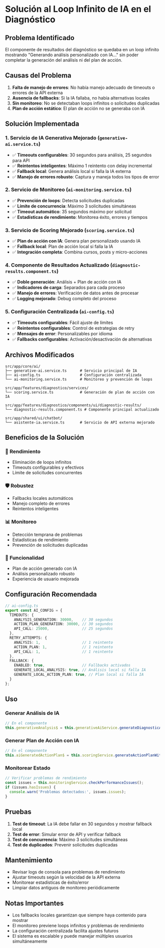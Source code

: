 # Solución al Loop Infinito de IA en el Diagnóstico

## Problema Identificado

El componente de resultados del diagnóstico se quedaba en un loop infinito mostrando "Generando análisis personalizado con IA..." sin poder completar la generación del análisis ni del plan de acción.

## Causas del Problema

1. **Falta de manejo de errores**: No había manejo adecuado de timeouts o errores de la API externa
2. **Ausencia de fallbacks**: Si la IA fallaba, no había alternativas locales
3. **Sin monitoreo**: No se detectaban loops infinitos o solicitudes duplicadas
4. **Plan de acción estático**: El plan de acción no se generaba con IA

## Solución Implementada

### 1. Servicio de IA Generativa Mejorado (`generative-ai.service.ts`)

- ✅ **Timeouts configurables**: 30 segundos para análisis, 25 segundos para API
- ✅ **Reintentos inteligentes**: Máximo 1 reintento con delay incremental
- ✅ **Fallback local**: Genera análisis local si falla la IA externa
- ✅ **Manejo de errores robusto**: Captura y maneja todos los tipos de error

### 2. Servicio de Monitoreo (`ai-monitoring.service.ts`)

- ✅ **Prevención de loops**: Detecta solicitudes duplicadas
- ✅ **Límite de concurrencia**: Máximo 3 solicitudes simultáneas
- ✅ **Timeout automático**: 35 segundos máximo por solicitud
- ✅ **Estadísticas de rendimiento**: Monitorea éxito, errores y tiempos

### 3. Servicio de Scoring Mejorado (`scoring.service.ts`)

- ✅ **Plan de acción con IA**: Genera plan personalizado usando IA
- ✅ **Fallback local**: Plan de acción local si falla la IA
- ✅ **Integración completa**: Combina cursos, posts y micro-acciones

### 4. Componente de Resultados Actualizado (`diagnostic-results.component.ts`)

- ✅ **Doble generación**: Análisis + Plan de acción con IA
- ✅ **Indicadores de carga**: Separados para cada proceso
- ✅ **Manejo de errores**: Verificación de datos antes de procesar
- ✅ **Logging mejorado**: Debug completo del proceso

### 5. Configuración Centralizada (`ai-config.ts`)

- ✅ **Timeouts configurables**: Fácil ajuste de límites
- ✅ **Reintentos configurables**: Control de estrategias de retry
- ✅ **Mensajes de error**: Personalizables por idioma
- ✅ **Fallbacks configurables**: Activación/desactivación de alternativas

## Archivos Modificados

```
src/app/core/ai/
├── generative-ai.service.ts      # Servicio principal de IA
├── ai-config.ts                  # Configuración centralizada
└── ai-monitoring.service.ts      # Monitoreo y prevención de loops

src/app/features/diagnostico/services/
└── scoring.service.ts            # Generación de plan de acción con IA

src/app/features/diagnostico/components/ui/diagnostic-results/
└── diagnostic-results.component.ts # Componente principal actualizado

src/app/shared/ui/chatbot/
└── asistente-ia.service.ts       # Servicio de API externa mejorado
```

## Beneficios de la Solución

### 🚀 **Rendimiento**
- Eliminación de loops infinitos
- Timeouts configurables y efectivos
- Límite de solicitudes concurrentes

### 🛡️ **Robustez**
- Fallbacks locales automáticos
- Manejo completo de errores
- Reintentos inteligentes

### 📊 **Monitoreo**
- Detección temprana de problemas
- Estadísticas de rendimiento
- Prevención de solicitudes duplicadas

### 🎯 **Funcionalidad**
- Plan de acción generado con IA
- Análisis personalizado robusto
- Experiencia de usuario mejorada

## Configuración Recomendada

```typescript
// ai-config.ts
export const AI_CONFIG = {
  TIMEOUTS: {
    ANALYSIS_GENERATION: 30000,    // 30 segundos
    ACTION_PLAN_GENERATION: 30000, // 30 segundos
    API_CALL: 25000,               // 25 segundos
  },
  RETRY_ATTEMPTS: {
    ANALYSIS: 1,                   // 1 reintento
    ACTION_PLAN: 1,                // 1 reintento
    API_CALL: 1,                   // 1 reintento
  },
  FALLBACK: {
    ENABLED: true,                 // Fallbacks activados
    GENERATE_LOCAL_ANALYSIS: true, // Análisis local si falla IA
    GENERATE_LOCAL_ACTION_PLAN: true, // Plan local si falla IA
  }
};
```

## Uso

### Generar Análisis de IA
```typescript
// En el componente
this.generativeAnalysis$ = this.generativeAiService.generateDiagnosticAnalysis(analysisData);
```

### Generar Plan de Acción con IA
```typescript
// En el componente
this.aiGeneratedActionPlan$ = this.scoringService.generateActionPlanWithAI(userData);
```

### Monitorear Estado
```typescript
// Verificar problemas de rendimiento
const issues = this.monitoringService.checkPerformanceIssues();
if (issues.hasIssues) {
  console.warn('Problemas detectados:', issues.issues);
}
```

## Pruebas

1. **Test de timeout**: La IA debe fallar en 30 segundos y mostrar fallback local
2. **Test de error**: Simular error de API y verificar fallback
3. **Test de concurrencia**: Máximo 3 solicitudes simultáneas
4. **Test de duplicados**: Prevenir solicitudes duplicadas

## Mantenimiento

- Revisar logs de consola para problemas de rendimiento
- Ajustar timeouts según la velocidad de la API externa
- Monitorear estadísticas de éxito/error
- Limpiar datos antiguos de monitoreo periódicamente

## Notas Importantes

- Los fallbacks locales garantizan que siempre haya contenido para mostrar
- El monitoreo previene loops infinitos y problemas de rendimiento
- La configuración centralizada facilita ajustes futuros
- El sistema es escalable y puede manejar múltiples usuarios simultáneamente
